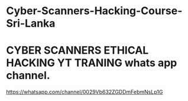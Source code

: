 # Cyber-Scanners-Hacking-Course-Sri-Lanka

# CYBER SCANNERS ETHICAL HACKING YT TRANING whats app channel.

https://whatsapp.com/channel/0029Vb632ZGDDmFebmNsLp1G
